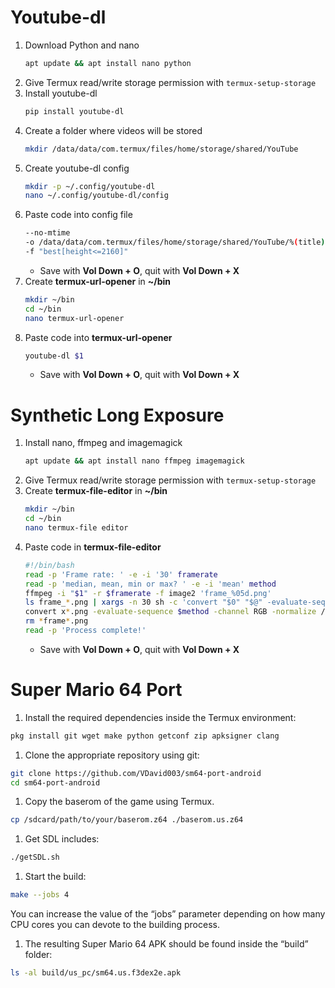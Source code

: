# Youtube-dl
  
1. Download Python and nano
    ```bash
    apt update && apt install nano python
    ```
1. Give Termux read/write storage permission with `termux-setup-storage`
1. Install youtube-dl
    ```bash
    pip install youtube-dl
    ```
1. Create a folder where videos will be stored
    ```bash
    mkdir /data/data/com.termux/files/home/storage/shared/YouTube
    ```
1. Create youtube-dl config
    ```bash
    mkdir -p ~/.config/youtube-dl
    nano ~/.config/youtube-dl/config
    ```
1. Paste code into config file
    ```bash
    --no-mtime
    -o /data/data/com.termux/files/home/storage/shared/YouTube/%(title)s.%(ext)s
    -f "best[height<=2160]"
    ```
    * Save with **Vol Down + O**, quit with **Vol Down + X**
1. Create **termux-url-opener** in **~/bin**
    ```bash
    mkdir ~/bin
    cd ~/bin
    nano termux-url-opener
    ```
1. Paste code into **termux-url-opener**
    ```bash
    youtube-dl $1
    ```
    * Save with **Vol Down + O**, quit with **Vol Down + X**
    
     
# Synthetic Long Exposure
  
1. Install nano, ffmpeg and imagemagick
    ```bash
    apt update && apt install nano ffmpeg imagemagick
    ```
1. Give Termux read/write storage permission with `termux-setup-storage`
1. Create **termux-file-editor** in **~/bin**
    ```bash
    mkdir ~/bin
    cd ~/bin
    nano termux-file editor
    ```
1. Paste code in **termux-file-editor**
    ```bash
    #!/bin/bash
    read -p 'Frame rate: ' -e -i '30' framerate
    read -p 'median, mean, min or max? ' -e -i 'mean' method
    ffmpeg -i "$1" -r $framerate -f image2 'frame_%05d.png'
    ls frame_*.png | xargs -n 30 sh -c 'convert "$0" "$@" -evaluate-sequence '$method' "x$0" '
    convert x*.png -evaluate-sequence $method -channel RGB -normalize /storage/emulated/0/Download/final.png
    rm *frame*.png
    read -p 'Process complete!'
    ```
    * Save with **Vol Down + O**, quit with **Vol Down + X**


# Super Mario 64 Port

1. Install the required dependencies inside the Termux environment:
  ```bash
  pkg install git wget make python getconf zip apksigner clang
  ```
1. Clone the appropriate repository using git:
  ```bash
  git clone https://github.com/VDavid003/sm64-port-android
  cd sm64-port-android
  ```
1. Copy the baserom of the game using Termux.
  ```bash
  cp /sdcard/path/to/your/baserom.z64 ./baserom.us.z64
  ```
1. Get SDL includes:
  ```bash
  ./getSDL.sh
  ```
1. Start the build:
  ```bash
  make --jobs 4
  ```
  You can increase the value of the “jobs” parameter depending on how many CPU cores you can devote to the building process.
1. The resulting Super Mario 64 APK should be found inside the “build” folder:
  ```bash
  ls -al build/us_pc/sm64.us.f3dex2e.apk
  ```
